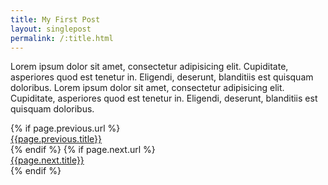 ```yaml
---
title: My First Post
layout: singlepost
permalink: /:title.html
---
```


<p><p>Lorem ipsum dolor sit amet, consectetur adipisicing elit. Cupiditate, asperiores quod est tenetur in. Eligendi, deserunt, <!--more-->blanditiis est quisquam doloribus. Lorem ipsum dolor sit amet, consectetur adipisicing elit. Cupiditate, asperiores quod est tenetur in. Eligendi, deserunt, blanditiis est quisquam doloribus.</p>

<div class="clearfix">
{% if page.previous.url %}
	<div class="col_half tleft"><a href="{{page.previous.url}}" data-animate="tada" class="button button-border button-xlarge nobottommargin"><i class="icon-line-arrow-left"></i>{{page.previous.title}}</a> 
	</div>
{% endif %}
{% if page.next.url %}
	<div class="col_half col_last tright">
		<a href="{{page.next.url}}" data-scrollto="#section-pricing" class="button button-border button-xlarge nobottommargin">{{page.next.title}}<i class="icon-line-arrow-right"></i></a>
	</div>
{% endif %}
</div>